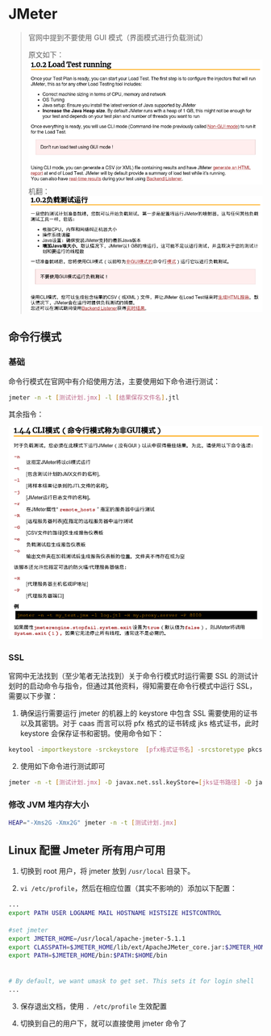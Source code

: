 # JMeter

> 官网中提到不要使用 GUI 模式（界面模式进行负载测试）
>
> 原文如下：![](./图片/jmeter-doc.png)机翻：![](./图片/jmeter-doc-zh.png)

## 命令行模式

### 基础

命令行模式在官网中有介绍使用方法，主要使用如下命令进行测试：

```sh
jmeter -n -t [测试计划.jmx] -l [结果保存文件名].jtl
```

其余指令：

![](./图片/jmeter-n.png)

### SSL

官网中无法找到（至少笔者无法找到）关于命令行模式时运行需要 SSL 的测试计划时的启动命令与指令，但通过其他资料，得知需要在命令行模式中运行 SSL，需要以下步骤：

1. 确保运行需要运行 jmeter 的机器上的 keystore 中包含 SSL 需要使用的证书以及其密钥。对于 caas 而言可以将 pfx 格式的证书转成 jks 格式证书，此时 keystore 会保存证书和密钥。使用命令如下：

```sh
keytool -importkeystore -srckeystore  [pfx格式证书名] -srcstoretype pkcs12 -destkeystore [转换成的jks证书名] -deststoretype JKS
```

2. 使用如下命令进行测试即可

```sh
jmeter -n -t [测试计划.jmx] -D javax.net.ssl.keyStore=[jks证书路径] -D javax.net.ssl.keyStorePassword=[jks证书密码]
```

### 修改 JVM 堆内存大小

```sh
HEAP="-Xms2G -Xmx2G" jmeter -n -t [测试计划.jmx]
```

## Linux 配置 Jmeter 所有用户可用

1. 切换到 root 用户，将 jmeter 放到 `/usr/local` 目录下。

2. `vi /etc/profile`，然后在相应位置（其实不影响的）添加以下配置：


```sh
...
export PATH USER LOGNAME MAIL HOSTNAME HISTSIZE HISTCONTROL

#set jmeter
export JMETER_HOME=/usr/local/apache-jmeter-5.1.1
export CLASSPATH=$JMETER_HOME/lib/ext/ApacheJMeter_core.jar:$JMETER_HOME/lib/jorphan.jar:$CLASSPATH
export PATH=$JMETER_HOME/bin:$PATH:$HOME/bin


# By default, we want umask to get set. This sets it for login shell
...
```


3. 保存退出文档，使用 `. /etc/profile` 生效配置

4. 切换到自己的用户下，就可以直接使用 jmeter 命令了

